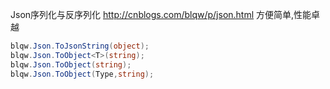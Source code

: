 Json序列化与反序列化
http://cnblogs.com/blqw/p/json.html
方便简单,性能卓越
```csharp
blqw.Json.ToJsonString(object);
blqw.Json.ToObject<T>(string);
blqw.Json.ToObject(string);
blqw.Json.ToObject(Type,string);
```